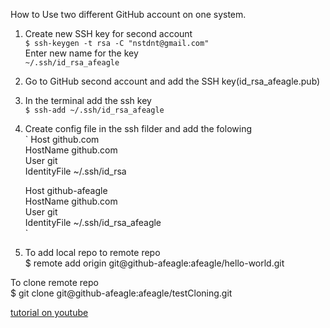 How to Use two different GitHub account on one system.

1. Create new SSH key for second account  
`$ ssh-keygen -t rsa -C "nstdnt@gmail.com"`  
Enter new name for the key  
`~/.ssh/id_rsa_afeagle`	
2. Go to GitHub second account and add the SSH key(id_rsa_afeagle.pub)

3. In the terminal add the ssh key  
`$ ssh-add ~/.ssh/id_rsa_afeagle`
	
4. Create config file in the ssh filder and add the folowing  
`
	Host github.com  
   		HostName github.com  
   		User git  
   		IdentityFile ~/.ssh/id_rsa  
   
	Host github-afeagle      
   		HostName github.com  
   		User git  
   		IdentityFile ~/.ssh/id_rsa_afeagle  
`
   		
5. To add local repo to remote repo  
	$ remote add origin git@github-afeagle:afeagle/hello-world.git  
	
To clone remote repo  
	$ git clone git@github-afeagle:afeagle/testCloning.git  
	
	
[tutorial on youtube](https://www.youtube.com/watch?v=fnSRBRiQIU8)
